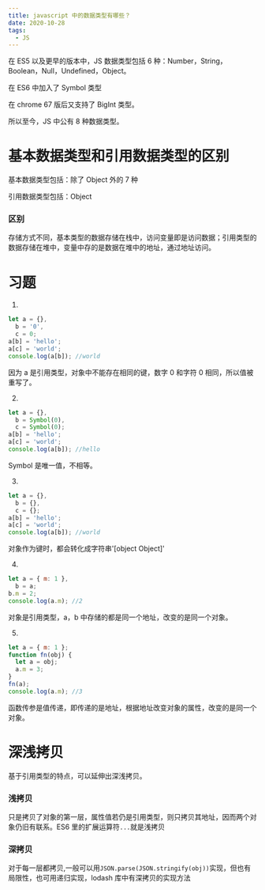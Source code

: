 ```yaml
---
title: javascript 中的数据类型有哪些？
date: 2020-10-28
tags:
  - JS
---
```


在 ES5 以及更早的版本中，JS 数据类型包括 6 种：Number，String，Boolean，Null，Undefined，Object。

在 ES6 中加入了 Symbol 类型

在 chrome 67 版后又支持了 BigInt 类型。

所以至今，JS 中公有 8 种数据类型。

# 基本数据类型和引用数据类型的区别

基本数据类型包括：除了 Object 外的 7 种

引用数据类型包括：Object

### 区别

存储方式不同，基本类型的数据存储在栈中，访问变量即是访问数据；引用类型的数据存储在堆中，变量中存的是数据在堆中的地址，通过地址访问。

# 习题

1.

```js
let a = {},
  b = '0',
  c = 0;
a[b] = 'hello';
a[c] = 'world';
console.log(a[b]); //world
```

因为 a 是引用类型，对象中不能存在相同的键，数字 0 和字符 0 相同，所以值被重写了。

2.

```js
let a = {},
  b = Symbol(0),
  c = Symbol(0);
a[b] = 'hello';
a[c] = 'world';
console.log(a[b]); //hello
```

Symbol 是唯一值，不相等。

3.

```js
let a = {},
  b = {},
  c = {};
a[b] = 'hello';
a[c] = 'world';
console.log(a[b]); //world
```

对象作为键时，都会转化成字符串'[object Object]'

4.

```js
let a = { m: 1 },
  b = a;
b.m = 2;
console.log(a.m); //2
```

对象是引用类型，a，b 中存储的都是同一个地址，改变的是同一个对象。

5.

```js
let a = { m: 1 };
function fn(obj) {
  let a = obj;
  a.m = 3;
}
fn(a);
console.log(a.m); //3
```

函数传参是值传递，即传递的是地址，根据地址改变对象的属性，改变的是同一个对象。

# 深浅拷贝

基于引用类型的特点，可以延伸出深浅拷贝。

### 浅拷贝

只是拷贝了对象的第一层，属性值若仍是引用类型，则只拷贝其地址，因而两个对象仍旧有联系。ES6 里的扩展运算符`...`就是浅拷贝

### 深拷贝

对于每一层都拷贝,一般可以用`JSON.parse(JSON.stringify(obj))`实现，但也有局限性，也可用递归实现，lodash 库中有深拷贝的实现方法
